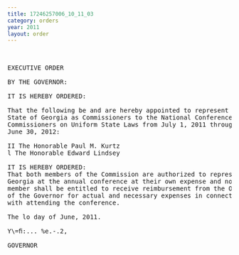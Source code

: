 ```yaml
---
title: 17246257006_10_11_03
category: orders
year: 2011
layout: order
---
```


<pre> 

EXECUTIVE ORDER

BY THE GOVERNOR:

IT IS HEREBY ORDERED:

That the following be and are hereby appointed to represent the
State of Georgia as Commissioners to the National Conference of
Commissioners on Uniform State Laws from July 1, 2011 through
June 30, 2012:

II The Honorable Paul M. Kurtz
l The Honorable Edward Lindsey

IT IS HEREBY ORDERED:
That both members of the Commission are authorized to represent
Georgia at the annual conference at their own expense and no such
member shall be entitled to receive reimbursement from the Ofﬁce
of the Governor for actual and necessary expenses in connection
with attending the conference.

The lo day of June, 2011.

Y\=ﬁ:... %e.-.2,

GOVERNOR

</pre>
